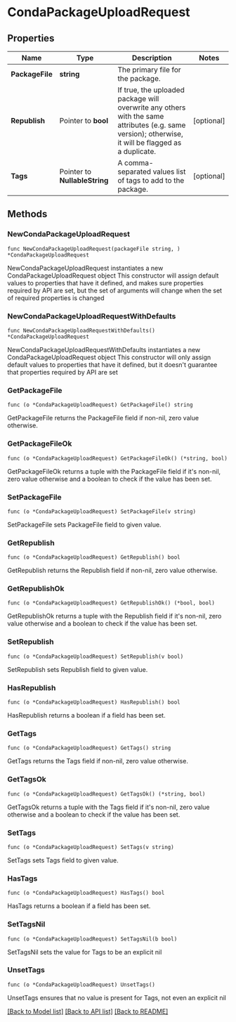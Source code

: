 # CondaPackageUploadRequest

## Properties

Name | Type | Description | Notes
------------ | ------------- | ------------- | -------------
**PackageFile** | **string** | The primary file for the package. | 
**Republish** | Pointer to **bool** | If true, the uploaded package will overwrite any others with the same attributes (e.g. same version); otherwise, it will be flagged as a duplicate. | [optional] 
**Tags** | Pointer to **NullableString** | A comma-separated values list of tags to add to the package. | [optional] 

## Methods

### NewCondaPackageUploadRequest

`func NewCondaPackageUploadRequest(packageFile string, ) *CondaPackageUploadRequest`

NewCondaPackageUploadRequest instantiates a new CondaPackageUploadRequest object
This constructor will assign default values to properties that have it defined,
and makes sure properties required by API are set, but the set of arguments
will change when the set of required properties is changed

### NewCondaPackageUploadRequestWithDefaults

`func NewCondaPackageUploadRequestWithDefaults() *CondaPackageUploadRequest`

NewCondaPackageUploadRequestWithDefaults instantiates a new CondaPackageUploadRequest object
This constructor will only assign default values to properties that have it defined,
but it doesn't guarantee that properties required by API are set

### GetPackageFile

`func (o *CondaPackageUploadRequest) GetPackageFile() string`

GetPackageFile returns the PackageFile field if non-nil, zero value otherwise.

### GetPackageFileOk

`func (o *CondaPackageUploadRequest) GetPackageFileOk() (*string, bool)`

GetPackageFileOk returns a tuple with the PackageFile field if it's non-nil, zero value otherwise
and a boolean to check if the value has been set.

### SetPackageFile

`func (o *CondaPackageUploadRequest) SetPackageFile(v string)`

SetPackageFile sets PackageFile field to given value.


### GetRepublish

`func (o *CondaPackageUploadRequest) GetRepublish() bool`

GetRepublish returns the Republish field if non-nil, zero value otherwise.

### GetRepublishOk

`func (o *CondaPackageUploadRequest) GetRepublishOk() (*bool, bool)`

GetRepublishOk returns a tuple with the Republish field if it's non-nil, zero value otherwise
and a boolean to check if the value has been set.

### SetRepublish

`func (o *CondaPackageUploadRequest) SetRepublish(v bool)`

SetRepublish sets Republish field to given value.

### HasRepublish

`func (o *CondaPackageUploadRequest) HasRepublish() bool`

HasRepublish returns a boolean if a field has been set.

### GetTags

`func (o *CondaPackageUploadRequest) GetTags() string`

GetTags returns the Tags field if non-nil, zero value otherwise.

### GetTagsOk

`func (o *CondaPackageUploadRequest) GetTagsOk() (*string, bool)`

GetTagsOk returns a tuple with the Tags field if it's non-nil, zero value otherwise
and a boolean to check if the value has been set.

### SetTags

`func (o *CondaPackageUploadRequest) SetTags(v string)`

SetTags sets Tags field to given value.

### HasTags

`func (o *CondaPackageUploadRequest) HasTags() bool`

HasTags returns a boolean if a field has been set.

### SetTagsNil

`func (o *CondaPackageUploadRequest) SetTagsNil(b bool)`

 SetTagsNil sets the value for Tags to be an explicit nil

### UnsetTags
`func (o *CondaPackageUploadRequest) UnsetTags()`

UnsetTags ensures that no value is present for Tags, not even an explicit nil

[[Back to Model list]](../README.md#documentation-for-models) [[Back to API list]](../README.md#documentation-for-api-endpoints) [[Back to README]](../README.md)


